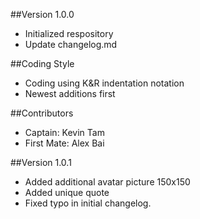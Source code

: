 ##Version 1.0.0
* Initialized respository 
* Update changelog.md

##Coding Style
* Coding using K&R indentation notation
* Newest additions first

##Contributors
* Captain: Kevin Tam 
* First Mate: Alex Bai

##Version 1.0.1
* Added additional avatar picture 150x150 
* Added unique quote
* Fixed typo in initial changelog.
